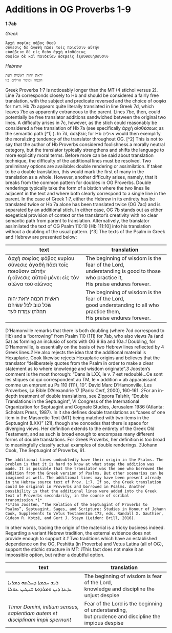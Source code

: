 # Additions in OG Proverbs 1-9

**1:7ab**

*Greek*
```
Ἀρχὴ σοφίας φόβος θεοῦ
σύνεσις δὲ ἀγαθὴ πᾶσι τοῖς ποιοῦσιν αὐτήν
εὐσέβεια δὲ εἰς θεὸν ἀρχὴ αἰσθέσεως
σοφίαν δὲ καὶ παιδείαν ἀσεβεῖς ἐξουθενήσουσιν
```
*Hebrew*
```
יראת יהוה ראשׁית דעת
חכמה ומוסר אוילים בזו
```
Greek Proverbs 1:7 is noticeably longer than the MT (4 stichoi versus 2). Line 7a corresponds closely to Hb and should be considered a fairly free translation, with the subject and predicate reversed and the choice of σοφία for דעת. Hb 7b appears quite literally translated in line Greek 7d, which leaves 7bc as apparently extraneous to the parent. Lines 7bc, then, could potentially be free translator additions sandwiched between the original two lines. A difficulty arises in 7c, however, as the stich could reasonably be considered a free translation of Hb 7a (see specifically ἀρχὴ αἰσθέσεως as the semantic path [^1] ). In 7d, ἀσεβεῖς for Hb אוילים would then exemplify the moralizing tendency of the translator throughout OG. [^2] This is not to say that the author of Hb Proverbs considered foolishness a morally neutral category, but the translator typically strengthens and shifts the language to more explicitly moral terms.
	Before more can be said about translation technique, the difficulty of the additional lines must be resolved. Two preliminary options are available: double rendering or assimilation. If taken to be a double translation, this would mark the first of many in the translation as a whole. However, another difficulty arises, namely, that it breaks from the common pattern for doubles in OG Proverbs. Double renderings typically take the form of a bistich where the two lines lie adjacent in the text and where both clearly correspond to a single line in the parent. In the case of Greek 1:7, either the Hebrew in its entirety has be translated twice or Hb 7a alone has been translated twice (OG 7ac) and is separated by an additional stich. In either case, OG 7b stands out as either exegetical provision of context or the translator’s creativity with no clear semantic path from parent to translation. 
	Alternatively, the translator assimilated the text of OG Psalm 110:10 [Hb 111:10] into his translation without a doubling of the usual pattern. [^3] The texts of the Psalm in Greek and Hebrew are presented below:

| text                                                                                                                 | translation |
| -----------                                                                                                          | ----------- |
| ἀρχὴ σοφίας φόβος κυρίου<br>σύνεσις ἀγαθὴ πᾶσι τοῖς ποιοῦσιν αὐτήν<br>ἡ αἴνεσις αὐτοῦ μένει εἰς τὸν αἰῶνα τοῦ αἰῶνος | The beginning of wisdom is the fear of the Lord,<br>understanding is good to those who practice it,<br>His praise endures forever.    |
| ראשׁית חכמה יראת יהוה<br>שׂכל טוב לכל עשׂיהם<br>תהלתו עמדת לעד<br>                                                      | The beginning of wisdom is the fear of the Lord,<br>good understanding to all who practice them,<br>His praise endures forever.  |

D’Hamonville remarks that there is both doubling (where 7cd correspond to Hb) and a “borrowing” from Psalm 110 (111) for 7ab, who also views 7a (and 5a) as forming an inclusio of sorts with OG 9:9a and 10a.*1* Doubling, for D’Hamonville, is essentially on the basis of two Hebrew lines reflected by 4 Greek lines.*2* He also rejects the idea that the additional material is Hexaplaric. Cook likewise rejects Hexaplaric origins and believes that the translator “deliberately quotes from the Psalm in order to make a clear statement as to where knowledge and wisdom originate”.*3* Joosten’s comment is the most thorough:
“Dans la LXX, le v. 7 est redoublé...Ce sont les stiques cd qui correspondent au TM, le « addition » ab apparaissant comme un emprunt au Ps 110 (111), 10”. David Marc D’Hamonville, Les Proverbes, La Bible D’Alexandrie 17 (Paris: Cerf, 2000), 160-161.
*2*For an in-depth treatment of double translations, see Zippora Talshir, “Double Translations in the Septuagint”, VI Congress of the International Organization for Septuagint and Cognate Studies, Jerusalem 1986 (Atlanta: Scholars Press, 1987). In it she defines double translations as “cases of one item in the Masoretic Text (MT) being matched with two items in the Septuagint (LXX)” (21), though she concedes that there is space for diverging views. Her definition extends to the entirety of the Greek Old Testament, and as such is broad enough to encompass many different forms of double translations. For Greek Proverbs, her definition is too broad to meaningfully classify actual examples of double renderings. 
*3*Johann Cook, The Septuagint of Proverbs, 61.
```
The additional lines undoubtedly have their origin in the Psalms. The problem is that it is hard to know at what stage the addition was made. It is possible that the translator was the one who borrowed the addition from the Greek version of Psalms. But other scenarios can be imagined as well. The additional lines may have been present already in the Hebrew source text of Prov. 1:7. If so, the Greek translation could be original in Proverbs and borrowed in Psalms. Another possibility is that the additional lines were added into the Greek text of Proverbs secondarily, in the course of scribal transmission.*1*
*1*Jan Joosten, “The Relation of the Septuagint of Proverbs to Psalms”, Septuagint, Sages, and Scripture: Studies in Honour of Johann Cook, Supplements to Vetus Testamentum 172, eds. Randall X. Gauthier, Gideon R. Kotzé, and Gert J. Steyn (Leiden: Brill, 2016). 
```
In other words, tracing the origin of the material is a tricky business indeed.
Regarding a variant Hebrew tradition, the external evidence does not provide enough to support it.*1* Two traditions which have an established dependence on the OG, Peshitta (in Proverbs) and Vetus Latina (all of OG), support the stichic structure in MT:
*1*This fact does not make it an impossible option, but rather a doubtful option. 

| text                                                  | translation                                                                                 |
|-------------------------------------------------------|---------------------------------------------------------------------------------------------|
| ܪܝܫ ܚܟܡܬܐ ܕܚܠܬܗ ܕܡܪܝܐ<br>ܝܕܥܬܐ ܕܝܢ ܘܡܪܕܘܬܐ ܫܝܛܝܢ ܥܘܠܐ | The beginning of wisdom is fear of the Lord,<br>knowledge and discipline the unjust despise |
|  *Timor Domini, initium sensus,<br>sapientiam autem et disciplinam impii spernunt* | Fear of the Lord is the beginning of understanding,<br>but prudence and discipline the impious despise |

